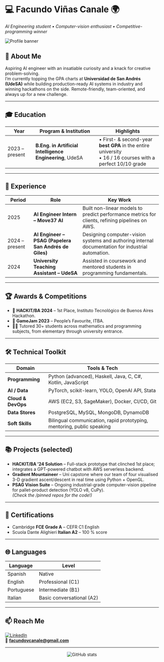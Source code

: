 # 💻  Facundo Viñas Canale  🌍  
*AI Engineering student • Computer-vision enthusiast • Competitive-programming winner*

![Profile banner](https://capsule-render.vercel.app/api?type=waving&color=gradient&height=150&section=header&text=Hello,%20world!&fontAlign=50&fontAlignY=70&animation=twinkling)

## 👋 About Me
Aspiring AI engineer with an insatiable curiosity and a knack for creative problem-solving.  
I’m currently topping the GPA charts at **Universidad de San Andrés (UdeSA)** while building production-ready AI systems in industry and winning hackathons on the side. Remote-friendly, team-oriented, and always up for a new challenge.

---

## 🎓 Education
| Year | Program & Institution | Highlights |
|------|-----------------------|------------|
| 2023 – present | **B.Eng. in Artificial Intelligence Engineering**, UdeSA | • First- & second-year **best GPA** in the entire university<br>• 16 / 16 courses with a perfect 10/10 grade |

---

## 💼 Experience
| Period | Role | Key Work |
|--------|------|----------|
| 2025 | **AI Engineer Intern – Move37 AI** | Built non-linear models to predict performance metrics for clients, refining pipelines on AWS. |
| 2024 – present | **AI Engineer – PSAG (Papelera San Andrés de Giles)** | Designing computer-vision systems and authoring internal documentation for industrial automation. |
| 2024 | **University Teaching Assistant – UdeSA** | Assisted in coursework and mentored students in programming fundamentals. |

---

## 🏆 Awards & Competitions
- 🥇 **HACKIT/BA 2024** – 1st Place, Instituto Tecnológico de Buenos Aires Hackathon.  
- 🥇 **GameJam 2023** – People’s Favourite, ITBA.  
- 👨‍🏫 Tutored 30+ students across mathematics and programming subjects, from elementary through university entrance.  

---

## 🛠️ Technical Toolkit
| Domain | Tools & Tech |
|--------|--------------|
| **Programming** | Python (advanced), Haskell, Java, C, C#, Kotlin, JavaScript |
| **AI / Data** | PyTorch, scikit-learn, YOLO, OpenAI API, Stata |
| **Cloud & DevOps** | AWS (EC2, S3, SageMaker), Docker, CI/CD, Git |
| **Data Stores** | PostgreSQL, MySQL, MongoDB, DynamoDB |
| **Soft Skills** | Bilingual communication, rapid prototyping, mentoring, public speaking |

---

## 📚 Projects (selected)
- **HACKIT/BA ’24 Solution** – Full-stack prototype that clinched 1st place; integrates a GPT-powered chatbot with AWS serverless backend.  
- **Gradient Mountaineer** – Uni capstone where our team of four visualised 3-D gradient ascent/descent in real time using Python + OpenGL.  
- **PSAG Vision Suite** – Ongoing industrial-grade computer-vision pipeline for pallet-product detection (YOLO v8, CuPy).  
*(Check the /pinned repos for the code!)*

---

## 📜 Certifications
- Cambridge **FCE Grade A** – CEFR C1 English  
- Scuola Dante Alighieri **Italian A2** – 100 % score  

---

## 🌐 Languages
| Language | Level |
|----------|-------|
| Spanish | Native |
| English | Professional (C1) |
| Portuguese | Intermediate (B1) |
| Italian | Basic conversational (A2) |

---

## 📫 Reach Me
[![LinkedIn](https://img.shields.io/badge/LinkedIn-blue?logo=linkedin&style=flat-square)](https://www.linkedin.com/in/facuvcanale/)  
📧 **facundovcanale@gmail.com**

---

<p align="center">
  <img src="https://github-readme-stats.vercel.app/api?username=FacuVCanale&show_icons=true&theme=transparent" alt="GitHub stats" />
</p>

<!--
**FacuVCanale/FacuVCanale** is a ✨ special ✨ repository because its `README.md`
appears on your GitHub profile.
Feel free to add more sections such as “Currently Learning”, “Looking For”, or fun facts!
-->
